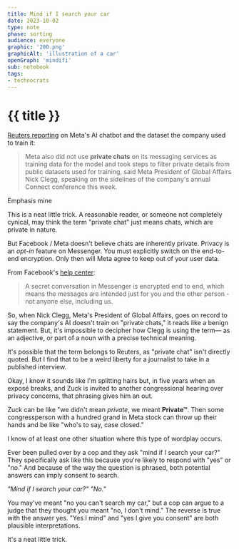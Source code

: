 ```yaml
---
title: Mind if I search your car
date: 2023-10-02
type: note
phase: sorting
audience: everyone
graphic: '200.png'
graphicAlt: 'illustration of a car'
openGraph: 'mindifi'
sub: notebook
tags:
- technocrats
---
```


# {{ title }}

[Reuters reporting](https://www.reuters.com/technology/metas-new-ai-chatbot-trained-public-facebook-instagram-posts-2023-09-28/) on Meta's AI chatbot and the dataset the company used to train it:

>Meta also did not use **private chats** on its messaging services as training data for the model and took steps to filter private details from public datasets used for training, said Meta President of Global Affairs Nick Clegg, speaking on the sidelines of the company's annual Connect conference this week. 

Emphasis mine

This is a neat little trick. A reasonable reader, or someone not completely cynical, may think the term "private chat" just means chats, which are private in nature. 

But Facebook / Meta doesn't believe chats are inherently private. Privacy is an *opt-in* feature on Messenger. You must explicitly switch on the end-to-end encryption. Only then will Meta agree to keep out of your user data. 

From Facebook's [help center](https://en-gb.facebook.com/help/messenger-app/811527538946901):

> A secret conversation in Messenger is encrypted end to end, which means the messages are intended just for you and the other person - not anyone else, including us.

So, when Nick Clegg, Meta's President of Global Affairs, goes on record to say the company's AI doesn't train on "private chats," it reads like a benign statement. But, it's impossible to decipher how Clegg is using the term— as an adjective, or part of a noun with a precise technical meaning. 

It's possible that the term belongs to Reuters, as "private chat" isn't directly quoted. But I find that to be a weird liberty for a journalist to take in a published interview. 

Okay, I know it sounds like I'm splitting hairs but, in five years when an exposé breaks, and Zuck is invited to another congressional hearing over privacy concerns, that phrasing gives him an out. 

Zuck can be like "we didn't mean *private*, we meant **Private™**. Then some congressperson with a hundred grand in Meta stock can throw up their hands and be like "who's to say, case closed."

I know of at least one other situation where this type of wordplay occurs.  

Ever been pulled over by a cop and they ask "mind if I search your car?" They specifically ask like this because you're likely to respond with "yes" or "no." And because of the way the question is phrased, both potential answers can imply consent to search. 

*"Mind if I search your car?"*
*"No."*

You may've meant "no you can't search my car," but a cop can argue to a judge that they thought you meant "no, I don't mind." The reverse is true with the answer yes. "Yes I mind" and "yes I give you consent" are both plausible interpretations. 

It's a neat little trick. 


